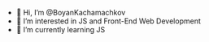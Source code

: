 - 👋 Hi, I’m @BoyanKachamachkov
- 👀 I’m interested in JS and Front-End Web Development
- 🌱 I’m currently learning JS
